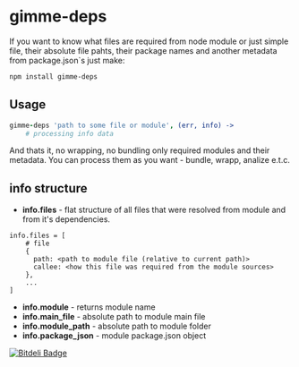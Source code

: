 gimme-deps
==========

If you want to know what files are required from node module or just simple file, their absolute file pahts, their package names and another metadata from package.json`s
just make:

``` sh
npm install gimme-deps
```

## Usage

``` coffeescript
gimme-deps 'path to some file or module', (err, info) ->
	# processing info data

```


And thats it, no wrapping, no bundling only required modules and their metadata.
You can process them as you want - bundle, wrapp, analize e.t.c.

## **info** structure
- **info.files** - flat structure of all files that were resolved from module and from it's dependencies.

```
info.files = [
	# file 
	{
	  path: <path to module file (relative to current path)>
	  callee: <how this file was required from the module sources>
	},
	...
]
```

- **info.module** - returns module name
- **info.main_file** - absolute path to module main file
- **info.module_path** - absolute path to module folder
- **info.package_json** - module package.json object


[![Bitdeli Badge](https://d2weczhvl823v0.cloudfront.net/AlexMost/gimme-deps/trend.png)](https://bitdeli.com/free "Bitdeli Badge")

